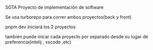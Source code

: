 SGTA 
Proyecto de implementación de software

Se usa turborepo para correr ambos proyectos(back y front)

pnpm dev iniciará los 2 proyectos

también puede inicar cada proyecto por separado desde su lugar de preferencia(intelij , vscode ,etc)
